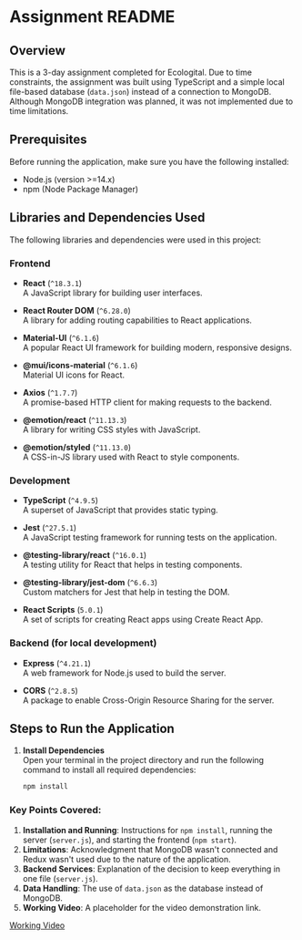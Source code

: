 # Assignment README

## Overview
This is a 3-day assignment completed for Ecologital. Due to time constraints, the assignment was built using TypeScript and a simple local file-based database (`data.json`) instead of a connection to MongoDB. Although MongoDB integration was planned, it was not implemented due to time limitations.

## Prerequisites
Before running the application, make sure you have the following installed:
- Node.js (version >=14.x)
- npm (Node Package Manager)

## Libraries and Dependencies Used
The following libraries and dependencies were used in this project:

### Frontend
- **React** (`^18.3.1`)  
  A JavaScript library for building user interfaces.
  
- **React Router DOM** (`^6.28.0`)  
  A library for adding routing capabilities to React applications.

- **Material-UI** (`^6.1.6`)  
  A popular React UI framework for building modern, responsive designs.
  
- **@mui/icons-material** (`^6.1.6`)  
  Material UI icons for React.
  
- **Axios** (`^1.7.7`)  
  A promise-based HTTP client for making requests to the backend.

- **@emotion/react** (`^11.13.3`)  
  A library for writing CSS styles with JavaScript.

- **@emotion/styled** (`^11.13.0`)  
  A CSS-in-JS library used with React to style components.

### Development
- **TypeScript** (`^4.9.5`)  
  A superset of JavaScript that provides static typing.

- **Jest** (`^27.5.1`)  
  A JavaScript testing framework for running tests on the application.

- **@testing-library/react** (`^16.0.1`)  
  A testing utility for React that helps in testing components.

- **@testing-library/jest-dom** (`^6.6.3`)  
  Custom matchers for Jest that help in testing the DOM.

- **React Scripts** (`5.0.1`)  
  A set of scripts for creating React apps using Create React App.

### Backend (for local development)
- **Express** (`^4.21.1`)  
  A web framework for Node.js used to build the server.

- **CORS** (`^2.8.5`)  
  A package to enable Cross-Origin Resource Sharing for the server.

## Steps to Run the Application

1. **Install Dependencies**  
   Open your terminal in the project directory and run the following command to install all required dependencies:
   ```bash
   npm install

   
### Key Points Covered:
1. **Installation and Running**: Instructions for `npm install`, running the server (`server.js`), and starting the frontend (`npm start`).
2. **Limitations**: Acknowledgment that MongoDB wasn't connected and Redux wasn't used due to the nature of the application.
3. **Backend Services**: Explanation of the decision to keep everything in one file (`server.js`).
4. **Data Handling**: The use of `data.json` as the database instead of MongoDB.
5. **Working Video**: A placeholder for the video demonstration link.

[Working Video](https://drive.google.com/file/d/1qk7MyeFa_i7muDcRlx1YCdXWyhyBbwK5/view?usp=sharing)




